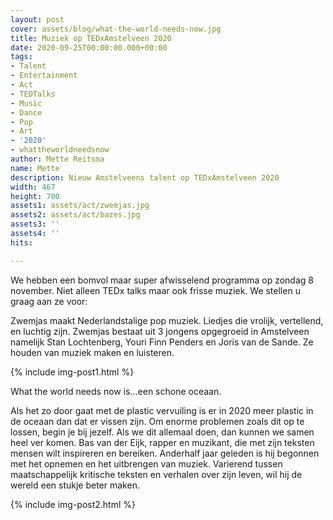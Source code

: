 ```yaml
---
layout: post
cover: assets/blog/what-the-world-needs-now.jpg
title: Muziek op TEDxAmstelveen 2020
date: 2020-09-25T00:00:00.000+00:00
tags:
- Talent
- Entertainment
- Act
- TEDTalks
- Music
- Dance
- Pop
- Art
- '2020'
- whattheworldneedsnow
author: Mette Reitsma
name: Mette
description: Nieuw Amstelveens talent op TEDxAmstelveen 2020
width: 467
height: 700
assets1: assets/act/zwemjas.jpg
assets2: assets/act/bazes.jpg
assets3: ''
assets4: ''
hits:

---
```

We hebben een bomvol maar super afwisselend programma op zondag 8 november. Niet alleen TEDx talks maar ook frisse muziek. We stellen u graag aan ze voor:

Zwemjas maakt Nederlandstalige pop muziek. Liedjes die vrolijk, vertellend, en luchtig zijn. Zwemjas bestaat uit 3 jongens opgegroeid in Amstelveen namelijk Stan Lochtenberg,  Youri Finn Penders en Joris van de Sande. Ze houden van muziek maken en luisteren.

{% include img-post1.html %}

What the world needs now is...een schone oceaan.

Als het zo door gaat met de plastic vervuiling is er in 2020 meer plastic in de oceaan dan dat er vissen zijn. Om enorme problemen zoals dit op te lossen, begin je bij jezelf. Als we dit allemaal doen, dan kunnen we samen heel ver komen. Bas van der Eijk, rapper en muzikant, die met zijn teksten mensen wilt inspireren en bereiken. Anderhalf jaar geleden is hij begonnen met het opnemen en het uitbrengen van muziek. Varierend tussen maatschappelijk kritische teksten en verhalen over zijn leven, wil hij de wereld een stukje beter maken.

{% include img-post2.html %}
